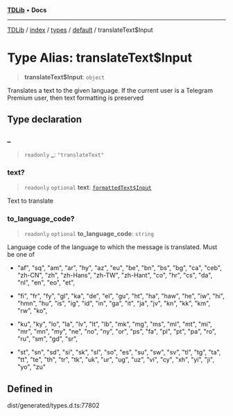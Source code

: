 [**TDLib**](../../../../../../README.md) • **Docs**

***

[TDLib](../../../../../../modules.md) / [index](../../../../../README.md) / [types](../../../README.md) / [default](../README.md) / translateText$Input

# Type Alias: translateText$Input

> **translateText$Input**: `object`

Translates a text to the given language. If the current user is a Telegram Premium user, then text formatting is preserved

## Type declaration

### \_

> `readonly` **\_**: `"translateText"`

### text?

> `readonly` `optional` **text**: [`formattedText$Input`](formattedText$Input-1.md)

Text to translate

### to\_language\_code?

> `readonly` `optional` **to\_language\_code**: `string`

Language code of the language to which the message is translated. Must be one of

- "af", "sq", "am", "ar", "hy", "az", "eu", "be", "bn", "bs", "bg", "ca", "ceb", "zh-CN", "zh", "zh-Hans", "zh-TW", "zh-Hant", "co", "hr", "cs", "da", "nl", "en", "eo", "et",

- "fi", "fr", "fy", "gl", "ka", "de", "el", "gu", "ht", "ha", "haw", "he", "iw", "hi", "hmn", "hu", "is", "ig", "id", "in", "ga", "it", "ja", "jv", "kn", "kk", "km", "rw", "ko",

- "ku", "ky", "lo", "la", "lv", "lt", "lb", "mk", "mg", "ms", "ml", "mt", "mi", "mr", "mn", "my", "ne", "no", "ny", "or", "ps", "fa", "pl", "pt", "pa", "ro", "ru", "sm", "gd", "sr",

- "st", "sn", "sd", "si", "sk", "sl", "so", "es", "su", "sw", "sv", "tl", "tg", "ta", "tt", "te", "th", "tr", "tk", "uk", "ur", "ug", "uz", "vi", "cy", "xh", "yi", "ji", "yo", "zu"

## Defined in

dist/generated/types.d.ts:77802
